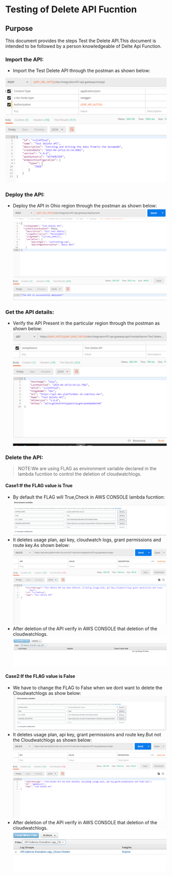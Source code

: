 # <a href="#top" id="top"></a>Testing of Delete API Fucntion

## Purpose

This document provides the steps Test the Delete API.This document is intended to be followed by a person knowledgeable of Delte Api Function.


### Import the API:
* Import the Test Delete API through the postman as shown below:

![IMPORT_API](./importapi.PNG)

### Deploy the API:
* Deploy the API in Ohio region through the postman as shown below:
![DEPLOY_API](./deployed.PNG)
### Get the API details:
* Verify the API Present in the particular region through the postman as shown below:
![API_DETAILS](./apideatils.PNG)
### Delete the API:

>NOTE:We are using FLAG as environment variable declared in the lambda fucntion to control the deletion of cloudwatchlogs.

#### Case1:If the FLAG value is True
* By default the FLAG will True,Check in AWS CONSOLE lambda fucntion:
![TRUE](./True.PNG)
* It deletes usage plan, api key, cloudwatch logs, grant permissions and route key.As shown below:
![Delete_RES](./reponsecloud.PNG)
* After deletion of the API verify in AWS CONSOLE that deletion of the cloudwatchlogs.
![DEL_CLOUD](./Deletedcloudwatcg.PNG)
#### Case2:If the FLAG value is False
* We have to change the FLAG to False when we dont want to delete the Cloudwatchlogs as show below:
![FALSE](./False.PNG)
* It deletes usage plan, api key, grant permissions and route key.But not the Cloudwatchlogs as shown below:
![DEL_NOCLOUD](./withoutcloudlogs.PNG)
* After deletion of the API verify in AWS CONSOLE that deletion of the cloudwatchlogs.
![NO_CLOUD](./notdeltedcloudlogs.PNG)
